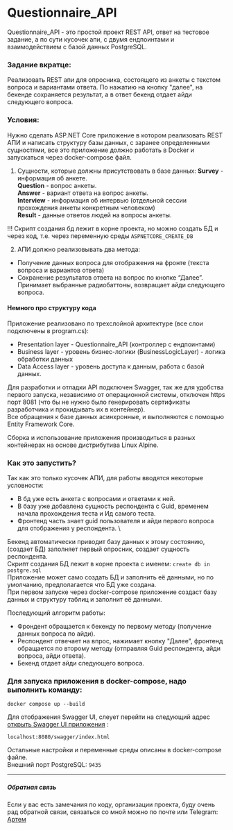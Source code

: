 # Questionnaire_API

Questionnaire_API - это простой проект REST API, ответ на тестовое задание, а по сути кусочек апи, с двумя ендпоинтами и взаимодействием с базой данных PostgreSQL.

### Задание вкратце:
Реализовать REST апи для опросника, состоящего из анкеты с текстом вопроса и вариантами ответа. 
По нажатию на кнопку "далее", на бекенде сохраняется результат, а в ответ бекенд отдает айди следующего вопроса.

### Условия:
Нужно сделать ASP.NET Core приложение в котором реализовать REST АПИ и написать структуру базы данных, с заранее определенными сущностями, 
все это приложение должно работать в Docker и запускаться через docker-compose файл.

1. Сущности, которые должны присутствовать в базе данных:
   **Survey** - информация об анкете. \
   **Question** - вопрос анкеты. \
   **Answer** - вариант ответа на вопрос анкеты. \
   **Interview** - информация об интервью (отдельной сессии прохождения анкеты конкретным человеком) \
   **Result** - данные ответов людей на вопросы анкеты. <br>

!!! Скрипт создания бд лежит в корне проекта, но можно создать БД и через код, т.е. через переменную среды `ASPNETCORE_CREATE_DB`

2. АПИ должно реализовывать два метода:
  + Получение данных вопроса для отображения на фронте (текста вопроса и вариантов ответа)
  + Сохранение результатов ответа на вопрос по кнопке “Далее”. Принимает выбранные радиобаттоны, возвращает айди следующего вопроса.

#### Немного про структуру кода
Приложение реализовано по трехслойной архитектуре (все слои подключены в program.cs):
 - Presentation layer - Questionnaire_API (контроллер с ендпоинтами)
 - Business layer - уровень бизнес-логики (BusinessLogicLayer) - логика обработки данных
 - Data Access layer - уровень доступа к данным, работа с базой данных.

Для разработки и отладки API подключен Swagger, так же для удобства первого запуска, независимо от операционной системы, отключен https порт 8081 (что бы не нужно было генерировать сертификаты разработчика и прокидывать их в контейнер). \
Все обращения к базе данных асинхронные, и выполняются с помощью Entity Framework Core.

Сборка и использование приложения производиться в разных контейнерах на основе дистрибутива Linux Alpine.


### Как это запустить?
Так как это только кусочек АПИ, для работы вводятся некоторые условности:
  * В бд уже есть анкета с вопросами и ответами к ней.
  * В базу уже добавлена сущность респондента с Guid, временем начала прохождения теста и Ид самого теста.
  * Фронтенд часть знает guid пользователя и айди первого вопроса для отображения у респондента. \

Бекенд автоматически приводит базу данных к этому состоянию, (создает БД) заполняет первый опросник, создает сущность респондента. \
Скрипт создания БД лежит в корне проекта с именем: `create db in postgre.sql` \
Приложение может само создать БД и заполнить её данными, но по умолчанию, предполагается что БД уже создана. \
При первом запуске через docker-compose приложение создаст базу данных и структуру таблиц и заполнит её данными. 

Последующий алгоритм работы:
- Фрондент обращается к бекенду по первому методу (получение данных вопроса по айди).
- Респондент отвечает на впрос, нажимает кнопку "Далее", фронтенд обращается по второму методу (отправляя Guid респондента, айди вопроса, айди ответа).
- Бекенд отдает айди следующего вопроса.

### Для запуска приложения в docker-compose, надо выполнить команду:
    docker compose up --build

Для отображения Swagger UI, слеует перейти на следующий адрес [открыть Swagger UI приложения](http://localhost:8080/swagger/index.html, "Прямая ссылка на ендпоинты приложения") :

    localhost:8080/swagger/index.html

Остальные настройки и переменные среды описаны в docker-compose файле.\
Внешний порт PostgreSQL: `9435`



----
##### Обратная связь
Если у вас есть замечания по коду, организации проекта, буду очень рад обратной связи, связаться со мной можно по почте или Telegram: [Артем](https://t.me/usverCdev)
